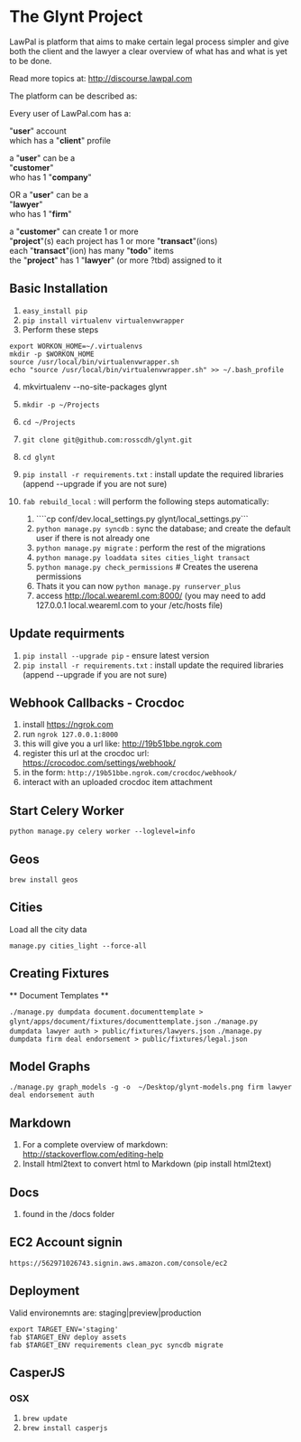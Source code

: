 # The Glynt Project #

LawPal is platform that aims to make certain legal process simpler and give both the client and the lawyer a clear overview of what has and what is yet to be done.

Read more topics at: http://discourse.lawpal.com

The platform can be described as:

Every user of LawPal.com has a:

"**user**" account  
    which has a "**client**" profile

a "**user**" can be a  
    "**customer**"  
    who has 1 "**company**"

OR a "**user**" can be a  
    "**lawyer**"  
    who has 1 "**firm**"

a "**customer**"
    can create 1 or more  
    "**project**"(s)
    each project has 1 or more "**transact**"(ions)  
    each "**transact**"(ion) has many "**todo**" items  
    the "**project**" has 1 "**lawyer**" (or more ?tbd) assigned to it  

## Basic Installation

1. ```easy_install pip```
2. ```pip install virtualenv virtualenvwrapper```
3. Perform these steps

```
export WORKON_HOME=~/.virtualenvs
mkdir -p $WORKON_HOME
source /usr/local/bin/virtualenvwrapper.sh
echo "source /usr/local/bin/virtualenvwrapper.sh" >> ~/.bash_profile
```

4. mkvirtualenv --no-site-packages glynt
5. ```mkdir -p ~/Projects```
6. ```cd ~/Projects```
7. ```git clone git@github.com:rosscdh/glynt.git```
8. ```cd glynt```
9. ```pip install -r requirements.txt``` : install update the required libraries (append --upgrade if you are not sure)

10. ```fab rebuild_local``` : will perform the following steps automatically:

    1. ````cp conf/dev.local_settings.py glynt/local_settings.py```
    2. ```python manage.py syncdb``` : sync the database; and create the default user if there is not already one
    3. ```python manage.py migrate``` : perform the rest of the migrations
    4. ```python manage.py loaddata sites cities_light transact```
    5. ```python manage.py check_permissions``` # Creates the userena permissions
    6. Thats it you can now ```python manage.py runserver_plus```
    7. access http://local.weareml.com:8000/ (you may need to add 127.0.0.1 local.weareml.com to your /etc/hosts file)


## Update requirments

1. ```pip install --upgrade pip``` - ensure latest version
2. ```pip install -r requirements.txt``` : install update the required libraries (append --upgrade if you are not sure)


## Webhook Callbacks - Crocdoc

1. install https://ngrok.com
2. run ```ngrok 127.0.0.1:8000```
3. this will give you a url like: http://19b51bbe.ngrok.com
4. register this url at the crocdoc url: https://crocodoc.com/settings/webhook/
5. in the form: ```http://19b51bbe.ngrok.com/crocdoc/webhook/```
6. interact with an uploaded crocdoc item attachment
    

## Start Celery Worker

```python manage.py celery worker --loglevel=info```


## Geos

```brew install geos```


## Cities

Load all the city data

```manage.py cities_light --force-all```


## Creating Fixtures

** Document Templates **

`./manage.py dumpdata document.documenttemplate > glynt/apps/document/fixtures/documenttemplate.json`
`./manage.py dumpdata lawyer auth > public/fixtures/lawyers.json`
`./manage.py dumpdata firm deal endorsement > public/fixtures/legal.json`


## Model Graphs ##

```./manage.py graph_models -g -o  ~/Desktop/glynt-models.png firm lawyer deal endorsement auth```


## Markdown

1. For a complete overview of markdown: http://stackoverflow.com/editing-help
2. Install html2text to convert html to Markdown (pip install html2text)

## Docs

1. found in the /docs folder


## EC2 Account signin

```https://562971026743.signin.aws.amazon.com/console/ec2```


## Deployment ##

Valid environemnts are: staging|preview|production

```
export TARGET_ENV='staging'
fab $TARGET_ENV deploy assets
fab $TARGET_ENV requirements clean_pyc syncdb migrate
```

## CasperJS ##

### OSX ###

1. ```brew update```
2. ```brew install casperjs```
